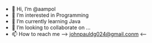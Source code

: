 - 👋 Hi, I’m @aampol
- 👀 I’m interested in Programming
- 🌱 I’m currently learning Java
- 💞️ I’m looking to collaborate on ...
- 📫 How to reach me --> johnpauldg024@gmail.conm <--

<!---
aampol/aampol is a ✨ special ✨ repository because its `README.md` (this file) appears on your GitHub profile.
You can click the Preview link to take a look at your changes.
--->
